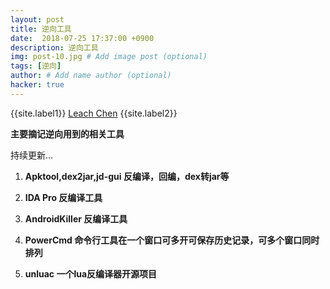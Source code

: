 ```yaml
---
layout: post
title: 逆向工具
date:  2018-07-25 17:37:00 +0900
description: 逆向工具
img: post-10.jpg # Add image post (optional)
tags: [逆向]
author: # Add name author (optional)
hacker: true
---
```


{{site.label1}} <a href="https://www.leachchen.com/" target="\_blank">Leach Chen</a> {{site.label2}}

**主要摘记逆向用到的相关工具**  <br>

持续更新...

1. **Apktool,dex2jar,jd-gui 反编译，回编，dex转jar等**

1. **IDA Pro 反编译工具**

1. **AndroidKiller 反编译工具**

1. **PowerCmd 命令行工具在一个窗口可多开可保存历史记录，可多个窗口同时排列**

1. **unluac 一个lua反编译器开源项目**
